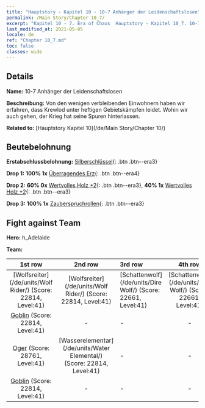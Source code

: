 ```yaml
---
title: "Hauptstory - Kapitel 10 - 10-7 Anhänger der Leidenschaftslosen"
permalink: /Main Story/Chapter 10_7/
excerpt: "Kapitel 10 - 7. Era of Chaos  Hauptstory - Kapitel 10_7. 10-7 Anhänger der Leidenschaftslosen"
last_modified_at: 2021-05-05
locale: de
ref: "Chapter 10_7.md"
toc: false
classes: wide
---
```


## Details

 **Name:** 10-7 Anhänger der Leidenschaftslosen

 **Beschreibung:** Von den wenigen verbleibenden Einwohnern haben wir erfahren, dass Krewlod unter heftigen Gebietskämpfen leidet. Wohin wir auch gehen, der Krieg hat seine Spuren hinterlassen.

 **Related to:** [Hauptstory Kapitel 10](/de/Main Story/Chapter 10/)

## Beutebelohnung

 **Erstabschlussbelohnung:** [Silberschlüssel](/ItemsDE/con_693/){: .btn .btn--era3}

 **Drop 1:** **100% 1x** [Überragendes Erz](/ItemsDE/mat_33/){: .btn .btn--era4}

 **Drop 2:** **60% 0x** [Wertvolles Holz +2](/ItemsDE/mat_27/){: .btn .btn--era3}, **40% 1x** [Wertvolles Holz +2](/ItemsDE/mat_27/){: .btn .btn--era3}

 **Drop 3:** **100% 1x** [Zauberspruchrollen](/ItemsDE/con_694/){: .btn .btn--era3}


## Fight against Team
 **Hero:** h_Adelaide

 **Team:**


  | 1st row | 2nd row | 3rd row | 4th row |
  |:----:|:----:|:----|:----:|
  | [Wolfsreiter](/de/units/Wolf Rider/) (Score: 22814, Level:41)  | [Wolfsreiter](/de/units/Wolf Rider/) (Score: 22814, Level:41)  | [Schattenwolf](/de/units/Dire Wolf/) (Score: 22661, Level:41)  | [Schattenwolf](/de/units/Dire Wolf/) (Score: 22661, Level:41)  |
  | [Goblin](/de/units/Goblin/) (Score: 22814, Level:41)  | - | - | - |
  | [Oger](/de/units/Ogre/) (Score: 28761, Level:41)  | [Wasserelementar](/de/units/Water Elemental/) (Score: 22814, Level:41)  | - | - |
  | [Goblin](/de/units/Goblin/) (Score: 22814, Level:41)  | - | - | - |


